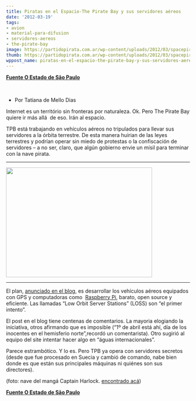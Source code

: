 ```yaml
---
title: Piratas en el Espacio-The Pirate Bay y sus servidores aéreos
date: '2012-03-19'
tags:
- avion
- material-para-difusion
- servidores-aereos
- the-pirate-bay
image: https://partidopirata.com.ar/wp-content/uploads/2012/03/spacepirate.jpg
thumb: https://partidopirata.com.ar/wp-content/uploads/2012/03/spacepirate-150x150.jpg
wppost_name: piratas-en-el-espacio-the-pirate-bay-y-sus-servidores-aereos
---
```


<strong><a href="http://blogs.estadao.com.br/tatiana-dias/piratas-no-espaco/" target="_blank">Fuente O Estado de São Paulo</a></strong>

&nbsp;
<ul>
	<li>Por Tatiana de Mello Dias</li>
</ul>
Internet es un território sin fronteras por naturaleza. Ok. Pero The Pirate Bay quiere ir más allá  de eso. Irán al espacio.

TPB está trabajando en vehículos aéreos no tripulados para llevar sus servidores a la órbita terrestre. De esta manera huirian de las leyes terrestres y podrían operar sin miedo de protestas o la confiscación de servidores – a no ser, claro, que algún gobierno envie un mísil para terminar con la nave pirata.

<hr />

<a href="https://partidopirata.com.ar/wp-content/uploads/2012/03/spacepirate.jpg"><img class="aligncenter size-full wp-image-3568" title="Piratas en el Espacio" src="https://partidopirata.com.ar/wp-content/uploads/2012/03/spacepirate.jpg" alt="" width="400" height="300" /></a>

<hr />

El plan, <a href="http://thepiratebay.se/blog/210">anunciado en el blog</a>, es desarrollar los vehículos aéreos equipados con GPS y computadoras como  <a href="http://www.raspberrypi.org/">Raspberry Pi</a>, barato, open source y eficiente. Las llamadas “Low Orbit Server Stations” (LOSS) son “el primer intento”.

El post en el blog tiene centenas de comentarios. La mayoria elogiando la iniciativa, otros afirmando que es imposible (“1º de abril está ahí, día de los inocentes en el hemisferio norte”,recordó un comentarista). Otro sugirió al equipo del site intentar hacer algo en “águas internacionales”.

Parece estrambótico. Y lo es. Pero TPB ya opera con servidores secretos (desde que fue procesado en Suecia y cambió de comando, nabe bien donde es que están sus principales máquinas ni quiénes son sus directores).

(foto: nave del mangá Captain Harlock. <a href="http://www.dvdtalk.com/reviews/10280/space-pirate-captain-herlock-tendrils-fear-vol-2/">encontrado acá</a>)

<strong><a href="http://blogs.estadao.com.br/tatiana-dias/piratas-no-espaco/" target="_blank">Fuente O Estado de São Paulo</a></strong>
